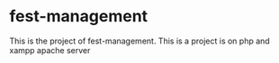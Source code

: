 # fest-management
This is the project of fest-management.
This is a project is on php and xampp apache server
